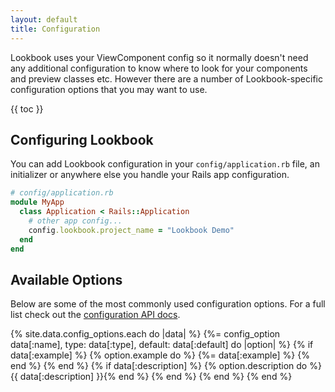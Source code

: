 ```yaml
---
layout: default
title: Configuration
---
```


Lookbook uses your ViewComponent config so it normally doesn't need any additional configuration to know where to look for your components and preview classes etc. However there are a number of Lookbook-specific configuration options that you may want to use.

{{ toc }}

## Configuring Lookbook

You can add Lookbook configuration in your `config/application.rb` file, an initializer or anywhere else you handle your Rails app configuration.

```ruby
# config/application.rb
module MyApp
  class Application < Rails::Application
    # other app config...
    config.lookbook.project_name = "Lookbook Demo"
  end
end
```

## Available Options

Below are some of the most commonly used configuration options. For a full list check out the [configuration API docs](/api/config).

{% site.data.config_options.each do |data| %}
  {%= config_option data[:name], type: data[:type], default: data[:default] do |option| %}
    {% if data[:example] %}
      {% option.example do %}
        {%= data[:example] %}
      {% end %}
    {% end %}
    {% if data[:description] %}
      {% option.description do %}{{ data[:description] }}{% end %}
    {% end %}
  {% end %}
{% end %}
